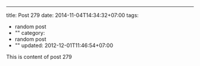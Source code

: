 ---
title: Post 279
date: 2014-11-04T14:34:32+07:00
tags:
  - random post
  - ""
category:
  - random post
  - ""
updated: 2012-12-01T11:46:54+07:00

This is content of post 279